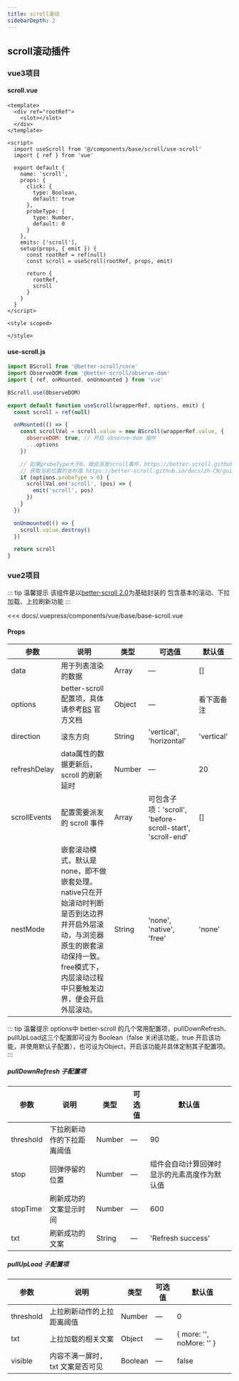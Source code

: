 ```yaml
---
title: scroll滚动                  
sidebarDepth: 2
---
```


## scroll滚动插件

### vue3项目

#### scroll.vue

```vue
<template>
  <div ref="rootRef">
    <slot></slot>
  </div>
</template>

<script>
  import useScroll from '@/components/base/scroll/use-scroll'
  import { ref } from 'vue'

  export default {
    name: 'scroll',
    props: {
      click: {
        type: Boolean,
        default: true
      },
      probeType: {
        type: Number,
        default: 0
      }
    },
    emits: ['scroll'],
    setup(props, { emit }) {
      const rootRef = ref(null)
      const scroll = useScroll(rootRef, props, emit)

      return {
        rootRef,
        scroll
      }
    }
  }
</script>

<style scoped>

</style>

```

#### use-scroll.js

```js
import BScroll from '@better-scroll/core'
import ObserveDOM from '@better-scroll/observe-dom'
import { ref, onMounted, onUnmounted } from 'vue'

BScroll.use(ObserveDOM)

export default function useScroll(wrapperRef, options, emit) {
  const scroll = ref(null)

  onMounted(() => {
    const scrollVal = scroll.value = new BScroll(wrapperRef.value, {
      observeDOM: true, // 开启 observe-dom 插件
      ...options
    })

    // 如果probeType大于0，就会派发scroll事件，https://better-scroll.github.io/docs/zh-CN/guide/base-scroll-options.html#probetype
    // 获取当前位置的坐标值 https://better-scroll.github.io/docs/zh-CN/guide/base-scroll-api.html#%E4%BA%8B%E4%BB%B6
    if (options.probeType > 0) {
      scrollVal.on('scroll', (pos) => {
        emit('scroll', pos)
      })
    }
  })

  onUnmounted(() => {
    scroll.value.destroy()
  })

  return scroll
}

```


### vue2项目

::: tip  温馨提示
该组件是以[better-scroll 2.0](https://better-scroll.github.io/docs/zh-CN/)为基础封装的
包含基本的滚动、下拉加载、上拉刷新功能
:::

<component-block>

<<< docs/.vuepress/components/vue/base/base-scroll.vue

</component-block>

#### Props

| 参数          | 说明            | 类型            | 可选值                 | 默认值   |
|-------------  |---------------- |---------------- |---------------------- |-------- |
| data    | 用于列表渲染的数据 | Array    | — | [] |
| options | better-scroll 配置项，具体请参考[BS](https://better-scroll.github.io/docs/zh-CN/guide/base-scroll-options.html) 官方文档 | Object    | — | 看下面备注 |
| direction | 滚东方向 | String    | 'vertical', 'horizontal' | 'vertical' |
| refreshDelay    | data属性的数据更新后，scroll 的刷新延时 | Number    | — | 20 |
| scrollEvents    | 配置需要派发的 scroll 事件 | Array    | 可包含子项：'scroll', 'before-scroll-start', 'scroll-end' | [] |
| nestMode    | 嵌套滚动模式，默认是none，即不做嵌套处理。native只在开始滚动时判断是否到达边界并开启外层滚动，与浏览器原生的嵌套滚动保持一致。free模式下，内层滚动过程中只要触发边界，便会开启外层滚动。 | String    | 'none', 'native', 'free' | 'none' |

::: tip  温馨提示
options中 better-scroll 的几个常用配置项，pullDownRefresh、pullUpLoad这三个配置即可设为 Boolean（false 关闭该功能，true 开启该功能，并使用默认子配置），也可设为Object，开启该功能并具体定制其子配置项。
:::

##### pullDownRefresh 子配置项

| 参数          | 说明            | 类型            | 可选值                 | 默认值   |
|-------------  |---------------- |---------------- |---------------------- |-------- |
| threshold    | 下拉刷新动作的下拉距离阈值 | Number    | — |90 |
| stop    | 回弹停留的位置 | Number    | — | 组件会自动计算回弹时显示的元素高度作为默认值 |
| stopTime    | 刷新成功的文案显示时间 | Number    | — | 600 |
| txt    | 刷新成功的文案 | String    | — | 'Refresh success' |

##### pullUpLoad 子配置项

| 参数          | 说明            | 类型            | 可选值                 | 默认值   |
|-------------  |---------------- |---------------- |---------------------- |-------- |
| threshold    | 上拉刷新动作的上拉距离阈值 | Number    | — |0 |
| txt    | 上拉加载的相关文案 | Object    | — | { more: '', noMore: '' } |
| visible    | 内容不满一屏时，txt 文案是否可见 | Boolean    | — | false |
